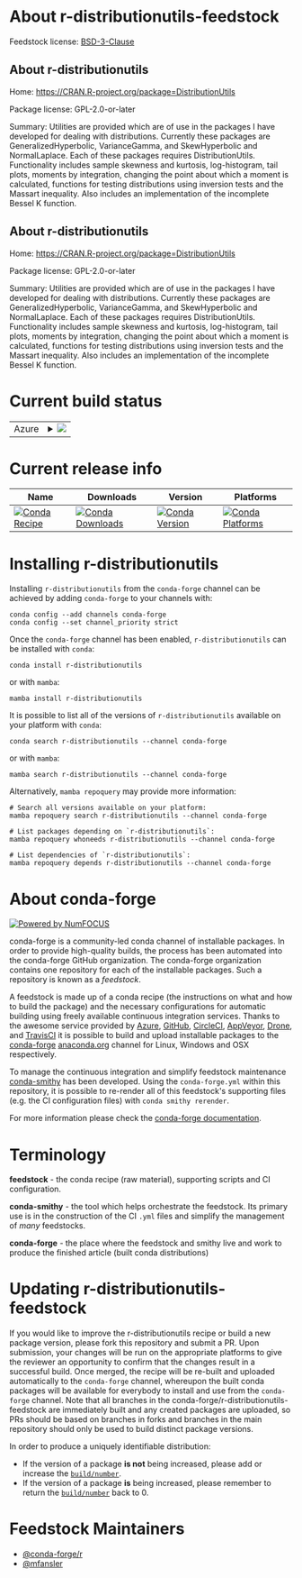 About r-distributionutils-feedstock
===================================

Feedstock license: [BSD-3-Clause](https://github.com/conda-forge/r-distributionutils-feedstock/blob/main/LICENSE.txt)


About r-distributionutils
-------------------------

Home: https://CRAN.R-project.org/package=DistributionUtils

Package license: GPL-2.0-or-later

Summary: Utilities are provided which are of use in the packages I have developed for dealing with distributions. Currently these packages are GeneralizedHyperbolic, VarianceGamma, and SkewHyperbolic and NormalLaplace. Each of these packages requires DistributionUtils. Functionality includes sample skewness and kurtosis, log-histogram, tail plots, moments by integration, changing the point about which a moment is calculated, functions for testing distributions using inversion tests and the Massart inequality. Also includes an implementation of the incomplete Bessel K function.

About r-distributionutils
-------------------------

Home: https://CRAN.R-project.org/package=DistributionUtils

Package license: GPL-2.0-or-later

Summary: Utilities are provided which are of use in the packages I have developed for dealing with distributions. Currently these packages are GeneralizedHyperbolic, VarianceGamma, and SkewHyperbolic and NormalLaplace. Each of these packages requires DistributionUtils. Functionality includes sample skewness and kurtosis, log-histogram, tail plots, moments by integration, changing the point about which a moment is calculated, functions for testing distributions using inversion tests and the Massart inequality. Also includes an implementation of the incomplete Bessel K function.

Current build status
====================


<table>
    
  <tr>
    <td>Azure</td>
    <td>
      <details>
        <summary>
          <a href="https://dev.azure.com/conda-forge/feedstock-builds/_build/latest?definitionId=15062&branchName=main">
            <img src="https://dev.azure.com/conda-forge/feedstock-builds/_apis/build/status/r-distributionutils-feedstock?branchName=main">
          </a>
        </summary>
        <table>
          <thead><tr><th>Variant</th><th>Status</th></tr></thead>
          <tbody><tr>
              <td>linux_64_r_base4.3</td>
              <td>
                <a href="https://dev.azure.com/conda-forge/feedstock-builds/_build/latest?definitionId=15062&branchName=main">
                  <img src="https://dev.azure.com/conda-forge/feedstock-builds/_apis/build/status/r-distributionutils-feedstock?branchName=main&jobName=linux&configuration=linux%20linux_64_r_base4.3" alt="variant">
                </a>
              </td>
            </tr><tr>
              <td>linux_64_r_base4.4</td>
              <td>
                <a href="https://dev.azure.com/conda-forge/feedstock-builds/_build/latest?definitionId=15062&branchName=main">
                  <img src="https://dev.azure.com/conda-forge/feedstock-builds/_apis/build/status/r-distributionutils-feedstock?branchName=main&jobName=linux&configuration=linux%20linux_64_r_base4.4" alt="variant">
                </a>
              </td>
            </tr><tr>
              <td>osx_64_r_base4.3</td>
              <td>
                <a href="https://dev.azure.com/conda-forge/feedstock-builds/_build/latest?definitionId=15062&branchName=main">
                  <img src="https://dev.azure.com/conda-forge/feedstock-builds/_apis/build/status/r-distributionutils-feedstock?branchName=main&jobName=osx&configuration=osx%20osx_64_r_base4.3" alt="variant">
                </a>
              </td>
            </tr><tr>
              <td>osx_64_r_base4.4</td>
              <td>
                <a href="https://dev.azure.com/conda-forge/feedstock-builds/_build/latest?definitionId=15062&branchName=main">
                  <img src="https://dev.azure.com/conda-forge/feedstock-builds/_apis/build/status/r-distributionutils-feedstock?branchName=main&jobName=osx&configuration=osx%20osx_64_r_base4.4" alt="variant">
                </a>
              </td>
            </tr><tr>
              <td>osx_arm64_r_base4.3</td>
              <td>
                <a href="https://dev.azure.com/conda-forge/feedstock-builds/_build/latest?definitionId=15062&branchName=main">
                  <img src="https://dev.azure.com/conda-forge/feedstock-builds/_apis/build/status/r-distributionutils-feedstock?branchName=main&jobName=osx&configuration=osx%20osx_arm64_r_base4.3" alt="variant">
                </a>
              </td>
            </tr><tr>
              <td>osx_arm64_r_base4.4</td>
              <td>
                <a href="https://dev.azure.com/conda-forge/feedstock-builds/_build/latest?definitionId=15062&branchName=main">
                  <img src="https://dev.azure.com/conda-forge/feedstock-builds/_apis/build/status/r-distributionutils-feedstock?branchName=main&jobName=osx&configuration=osx%20osx_arm64_r_base4.4" alt="variant">
                </a>
              </td>
            </tr><tr>
              <td>win_64_r_base4.3</td>
              <td>
                <a href="https://dev.azure.com/conda-forge/feedstock-builds/_build/latest?definitionId=15062&branchName=main">
                  <img src="https://dev.azure.com/conda-forge/feedstock-builds/_apis/build/status/r-distributionutils-feedstock?branchName=main&jobName=win&configuration=win%20win_64_r_base4.3" alt="variant">
                </a>
              </td>
            </tr><tr>
              <td>win_64_r_base4.4</td>
              <td>
                <a href="https://dev.azure.com/conda-forge/feedstock-builds/_build/latest?definitionId=15062&branchName=main">
                  <img src="https://dev.azure.com/conda-forge/feedstock-builds/_apis/build/status/r-distributionutils-feedstock?branchName=main&jobName=win&configuration=win%20win_64_r_base4.4" alt="variant">
                </a>
              </td>
            </tr>
          </tbody>
        </table>
      </details>
    </td>
  </tr>
</table>

Current release info
====================

| Name | Downloads | Version | Platforms |
| --- | --- | --- | --- |
| [![Conda Recipe](https://img.shields.io/badge/recipe-r--distributionutils-green.svg)](https://anaconda.org/conda-forge/r-distributionutils) | [![Conda Downloads](https://img.shields.io/conda/dn/conda-forge/r-distributionutils.svg)](https://anaconda.org/conda-forge/r-distributionutils) | [![Conda Version](https://img.shields.io/conda/vn/conda-forge/r-distributionutils.svg)](https://anaconda.org/conda-forge/r-distributionutils) | [![Conda Platforms](https://img.shields.io/conda/pn/conda-forge/r-distributionutils.svg)](https://anaconda.org/conda-forge/r-distributionutils) |

Installing r-distributionutils
==============================

Installing `r-distributionutils` from the `conda-forge` channel can be achieved by adding `conda-forge` to your channels with:

```
conda config --add channels conda-forge
conda config --set channel_priority strict
```

Once the `conda-forge` channel has been enabled, `r-distributionutils` can be installed with `conda`:

```
conda install r-distributionutils
```

or with `mamba`:

```
mamba install r-distributionutils
```

It is possible to list all of the versions of `r-distributionutils` available on your platform with `conda`:

```
conda search r-distributionutils --channel conda-forge
```

or with `mamba`:

```
mamba search r-distributionutils --channel conda-forge
```

Alternatively, `mamba repoquery` may provide more information:

```
# Search all versions available on your platform:
mamba repoquery search r-distributionutils --channel conda-forge

# List packages depending on `r-distributionutils`:
mamba repoquery whoneeds r-distributionutils --channel conda-forge

# List dependencies of `r-distributionutils`:
mamba repoquery depends r-distributionutils --channel conda-forge
```


About conda-forge
=================

[![Powered by
NumFOCUS](https://img.shields.io/badge/powered%20by-NumFOCUS-orange.svg?style=flat&colorA=E1523D&colorB=007D8A)](https://numfocus.org)

conda-forge is a community-led conda channel of installable packages.
In order to provide high-quality builds, the process has been automated into the
conda-forge GitHub organization. The conda-forge organization contains one repository
for each of the installable packages. Such a repository is known as a *feedstock*.

A feedstock is made up of a conda recipe (the instructions on what and how to build
the package) and the necessary configurations for automatic building using freely
available continuous integration services. Thanks to the awesome service provided by
[Azure](https://azure.microsoft.com/en-us/services/devops/), [GitHub](https://github.com/),
[CircleCI](https://circleci.com/), [AppVeyor](https://www.appveyor.com/),
[Drone](https://cloud.drone.io/welcome), and [TravisCI](https://travis-ci.com/)
it is possible to build and upload installable packages to the
[conda-forge](https://anaconda.org/conda-forge) [anaconda.org](https://anaconda.org/)
channel for Linux, Windows and OSX respectively.

To manage the continuous integration and simplify feedstock maintenance
[conda-smithy](https://github.com/conda-forge/conda-smithy) has been developed.
Using the ``conda-forge.yml`` within this repository, it is possible to re-render all of
this feedstock's supporting files (e.g. the CI configuration files) with ``conda smithy rerender``.

For more information please check the [conda-forge documentation](https://conda-forge.org/docs/).

Terminology
===========

**feedstock** - the conda recipe (raw material), supporting scripts and CI configuration.

**conda-smithy** - the tool which helps orchestrate the feedstock.
                   Its primary use is in the construction of the CI ``.yml`` files
                   and simplify the management of *many* feedstocks.

**conda-forge** - the place where the feedstock and smithy live and work to
                  produce the finished article (built conda distributions)


Updating r-distributionutils-feedstock
======================================

If you would like to improve the r-distributionutils recipe or build a new
package version, please fork this repository and submit a PR. Upon submission,
your changes will be run on the appropriate platforms to give the reviewer an
opportunity to confirm that the changes result in a successful build. Once
merged, the recipe will be re-built and uploaded automatically to the
`conda-forge` channel, whereupon the built conda packages will be available for
everybody to install and use from the `conda-forge` channel.
Note that all branches in the conda-forge/r-distributionutils-feedstock are
immediately built and any created packages are uploaded, so PRs should be based
on branches in forks and branches in the main repository should only be used to
build distinct package versions.

In order to produce a uniquely identifiable distribution:
 * If the version of a package **is not** being increased, please add or increase
   the [``build/number``](https://docs.conda.io/projects/conda-build/en/latest/resources/define-metadata.html#build-number-and-string).
 * If the version of a package **is** being increased, please remember to return
   the [``build/number``](https://docs.conda.io/projects/conda-build/en/latest/resources/define-metadata.html#build-number-and-string)
   back to 0.

Feedstock Maintainers
=====================

* [@conda-forge/r](https://github.com/orgs/conda-forge/teams/r/)
* [@mfansler](https://github.com/mfansler/)

